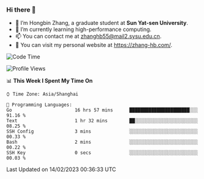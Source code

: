### Hi there 👋

- 🔭 I’m Hongbin Zhang, a graduate student at **Sun Yat-sen University**.
- 🌱 I’m currently learning high-performance computing.
- 📫 You can contact me at zhanghb55@mail2.sysu.edu.cn.
- 👀 You can visit my personal website at https://zhang-hb.com/.

<!--START_SECTION:waka-->
![Code Time](http://img.shields.io/badge/Code%20Time-68%20hrs%2053%20mins-blue)

![Profile Views](http://img.shields.io/badge/Profile%20Views-2-blue)

📊 **This Week I Spent My Time On** 

```text
⌚︎ Time Zone: Asia/Shanghai

💬 Programming Languages: 
Go                       16 hrs 57 mins      ██████████████████████░░░   91.16 % 
Text                     1 hr 32 mins        ██░░░░░░░░░░░░░░░░░░░░░░░   08.25 % 
SSH Config               3 mins              ░░░░░░░░░░░░░░░░░░░░░░░░░   00.33 % 
Bash                     2 mins              ░░░░░░░░░░░░░░░░░░░░░░░░░   00.22 % 
SSH Key                  0 secs              ░░░░░░░░░░░░░░░░░░░░░░░░░   00.03 % 

```


 Last Updated on 14/02/2023 00:36:33 UTC
<!--END_SECTION:waka-->